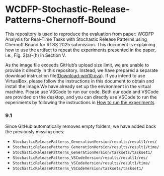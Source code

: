 # WCDFP-Stochastic-Release-Patterns-Chernoff-Bound
This repository is used to reproduce the evaluation from paper: WCDFP Analysis for Real-Time Tasks with Stochastic Release Patterns using Chernoff Bound for RTSS 2025 submission. This document is explaining how to use the artifact to repeat the experiments presented in the paper, i.e., Fig. 2(a)-(h) in Section V.

As the image file exceeds GitHub’s upload size limit, we are unable to provide it directly in this repository. Instead, we have prepared a separate download instruction file([Download-win10.ova](https://github.com/ssssssssssn/WCDFP-Stochastic-Release-Patterns-Chernoff-Bound/blob/main/Download-win10.ova.md)). If you intend to use VirtualBox, please follow the instructions in this document to obtain and install the image.We have already set up the environment in the virtual machine. Please use VSCode to run our code. Both our code and VSCode are provided on the desktop, and you can directly use VSCode to run the experiments by following the instructions in [How to run the experiments](https://github.com/ssssssssssn/WCDFP-Stochastic-Release-Patterns-Chernoff-Bound/blob/main/StochasticReleasePatterns_VSCodeVersion/README.md#how-to-run-the-experiments)



### 9.1

Since GitHub automatically removes empty folders, we have added back the previously missing ones:

- `StochasticReleasePatterns_GenerationVersion/results/result1/res/`
- `StochasticReleasePatterns_GenerationVersion/results/result1/time/`
- `StochasticReleasePatterns_GenerationVersion/tasksets/taskset1/`
- `StochasticReleasePatterns_VSCodeVersion/results/result1/res/`
- `StochasticReleasePatterns_VSCodeVersion/results/result1/time/`
- `StochasticReleasePatterns_VSCodeVersion/tasksets/taskset1/`
